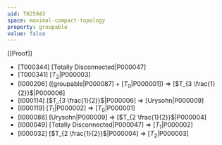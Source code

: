 ```yaml
---
uid: T025943
space: maximal-compact-topology
property: groupable
value: false
---
```

[[Proof]]

* [T000344] [Totally Disconnected|P000047]
* [T000341] [$T_2$|P000003]
* [I000206] ([groupable|P000087] + [$T_0$|P000001]) => [$T_{3 \frac{1}{2}}$|P000006]
* [I000114] [$T_{3 \frac{1}{2}}$|P000006] => [Urysohn|P000009]
* [I000119] [$T_1$|P000002] => [$T_0$|P000001]
* [I000086] [Urysohn|P000009] => [$T_{2 \frac{1}{2}}$|P000004]
* [I000049] [Totally Disconnected|P000047] => [$T_1$|P000002]
* [I000032] [$T_{2 \frac{1}{2}}$|P000004] => [$T_2$|P000003]

